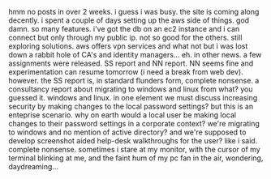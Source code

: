hmm no posts in over 2 weeks. i guess i was busy. the site is coming along decently. i spent a couple of days setting up the aws side of things. god damn. so many features. i've got the db on an ec2 instance and i can connect but only through my public ip. not so good for the others. still exploring solutions. aws offers vpn services and what not but i was lost down a rabbit hole of CA's and identity managers... eh. in other news. a few assignments were released. SS report and NN report. NN seems fine and experimentation can resume tomorrow (i need a break from web dev). however. the SS report is, in standard flunders form, complete nonsense. a consultancy report about migrating to windows and linux from what? you guessed it. windows and linux. in one element we must discuss increasing security by making changes to the local password settings? but this is an enteprise scenario. why on earth would a local user be making local changes to their password settings in a corporate context? we're migrating to windows and no mention of active directory? and we're supposed to develop screenshot aided help-desk walkthroughs for the user? like i said. complete nonsense. sometimes i stare at my monitor, with the cursor of my terminal blinking at me, and the faint hum of my pc fan in the air, wondering, daydreaming... 